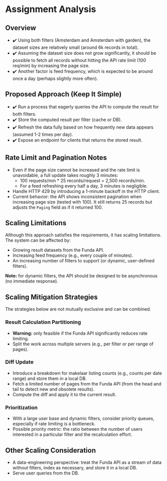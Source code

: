 # Assignment Analysis

## Overview
- ✔️ Using both filters (Amsterdam and Amsterdam with garden), the dataset sizes are relatively small (around 6k records in total).
- ✔️ Assuming the dataset size does not grow significantly, it should be possible to fetch all records without hitting the API rate limit (100 req/min) by increasing the page size.
- ✔️ Another factor is feed frequency, which is expected to be around once a day (perhaps slightly more often).

## Proposed Approach (Keep It Simple)
- ✔️ Run a process that eagerly queries the API to compute the result for both filters.
- ✔️ Store the computed result per filter (cache or DB).
- ✔️ Refresh the data fully based on how frequently new data appears (assumed 1-2 times per day).
- ✔️ Expose an endpoint for clients that returns the stored result.

## Rate Limit and Pagination Notes
- Even if the page size cannot be increased and the rate limit is unavoidable, a full update takes roughly 3 minutes:
  - 100 requests/min * 25 records/request = 2,500 records/min.
  - For a feed refreshing every half a day, 3 minutes is negligible.
- Handle HTTP 429 by introducing a 1-minute backoff in the HTTP client.
- Current behavior: the API shows inconsistent pagination when increasing page size (tested with 100). It still returns 25 records but adjusts the `Paging` field as if it returned 100.

## Scaling Limitations
Although this approach satisfies the requirements, it has scaling limitations. The system can be affected by:
- Growing result datasets from the Funda API.
- Increasing feed frequency (e.g., every couple of minutes).
- An increasing number of filters to support (or dynamic, user-defined filters).

**Note:** for dynamic filters, the API should be designed to be asynchronous (no immediate response).

## Scaling Mitigation Strategies
The strategies below are not mutually exclusive and can be combined.

### Result Calculation Partitioning
- **Warning:** only feasible if the Funda API significantly reduces rate limiting.
- Split the work across multiple servers (e.g., per filter or per range of pages).

### Diff Update
- Introduce a breakdown for makelaar listing counts (e.g., counts per date range) and store them in a local DB.
- Fetch a limited number of pages from the Funda API (from the head and tail to detect new and obsolete results).
- Compute the diff and apply it to the current result.

### Prioritization
- With a large user base and dynamic filters, consider priority queues, especially if rate limiting is a bottleneck.
- Possible priority metric: the ratio between the number of users interested in a particular filter and the recalculation effort.

## Other Scaling Consideration
- A data-engineering perspective: treat the Funda API as a stream of data without filters, index as necessary, and store it in a local DB.
- Serve user queries from the DB.

